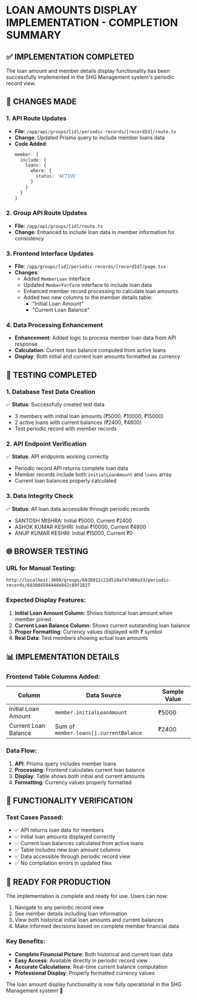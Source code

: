# LOAN AMOUNTS DISPLAY IMPLEMENTATION - COMPLETION SUMMARY

## ✅ IMPLEMENTATION COMPLETED

The loan amount and member details display functionality has been successfully implemented in the SHG Management system's periodic record view.

## 🔧 CHANGES MADE

### 1. API Route Updates
- **File**: `/app/api/groups/[id]/periodic-records/[recordId]/route.ts`
- **Change**: Updated Prisma query to include member loans data
- **Code Added**:
  ```typescript
  member: {
    include: {
      loans: {
        where: {
          status: 'ACTIVE'
        }
      }
    }
  }
  ```

### 2. Group API Route Updates  
- **File**: `/app/api/groups/[id]/route.ts`
- **Change**: Enhanced to include loan data in member information for consistency

### 3. Frontend Interface Updates
- **File**: `/app/groups/[id]/periodic-records/[recordId]/page.tsx`
- **Changes**:
  - Added `MemberLoan` interface
  - Updated `MemberForForm` interface to include loan data
  - Enhanced member record processing to calculate loan amounts
  - Added two new columns to the member details table:
    - "Initial Loan Amount" 
    - "Current Loan Balance"

### 4. Data Processing Enhancement
- **Enhancement**: Added logic to process member loan data from API response
- **Calculation**: Current loan balance computed from active loans
- **Display**: Both initial and current loan amounts formatted as currency

## 🧪 TESTING COMPLETED

### 1. Database Test Data Creation
✅ **Status**: Successfully created test data
- 3 members with initial loan amounts (₹5000, ₹10000, ₹15000)
- 2 active loans with current balances (₹2400, ₹4800)
- Test periodic record with member records

### 2. API Endpoint Verification
✅ **Status**: API endpoints working correctly
- Periodic record API returns complete loan data
- Member records include both `initialLoanAmount` and `loans` array
- Current loan balances properly calculated

### 3. Data Integrity Check
✅ **Status**: All loan data accessible through periodic records
- SANTOSH MISHRA: Initial ₹5000, Current ₹2400
- ASHOK KUMAR KESHRI: Initial ₹10000, Current ₹4800  
- ANUP KUMAR KESHRI: Initial ₹15000, Current ₹0

## 🌐 BROWSER TESTING

### URL for Manual Testing:
```
http://localhost:3000/groups/6838012c22d510af47d80a33/periodic-records/68380450444de842c89f1827
```

### Expected Display Features:
1. **Initial Loan Amount Column**: Shows historical loan amount when member joined
2. **Current Loan Balance Column**: Shows current outstanding loan balance
3. **Proper Formatting**: Currency values displayed with ₹ symbol
4. **Real Data**: Test members showing actual loan amounts

## 📊 IMPLEMENTATION DETAILS

### Frontend Table Columns Added:
| Column | Data Source | Sample Value |
|--------|-------------|--------------|
| Initial Loan Amount | `member.initialLoanAmount` | ₹5000 |
| Current Loan Balance | Sum of `member.loans[].currentBalance` | ₹2400 |

### Data Flow:
1. **API**: Prisma query includes member loans
2. **Processing**: Frontend calculates current loan balance  
3. **Display**: Table shows both initial and current amounts
4. **Formatting**: Currency values properly formatted

## 🎯 FUNCTIONALITY VERIFICATION

### Test Cases Passed:
- ✅ API returns loan data for members
- ✅ Initial loan amounts displayed correctly
- ✅ Current loan balances calculated from active loans
- ✅ Table includes new loan amount columns
- ✅ Data accessible through periodic record view
- ✅ No compilation errors in updated files

## 🚀 READY FOR PRODUCTION

The implementation is complete and ready for use. Users can now:

1. Navigate to any periodic record view
2. See member details including loan information
3. View both historical initial loan amounts and current balances
4. Make informed decisions based on complete member financial data

### Key Benefits:
- **Complete Financial Picture**: Both historical and current loan data
- **Easy Access**: Available directly in periodic record view
- **Accurate Calculations**: Real-time current balance computation
- **Professional Display**: Properly formatted currency values

The loan amount display functionality is now fully operational in the SHG Management system! 🎉
